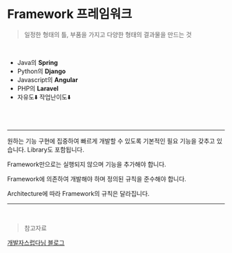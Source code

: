 # **Framework 프레임워크**

> 일정한 형태의 틀, 부품을 가지고 다양한 형태의 결과물을 만드는 것

<br/>

- Java의 **Spring**
- Python의 **Django**
- Javascript의 **Angular**
- PHP의 **Laravel**
- 자유도⬇️ 작업난이도⬇️

<br/>
<br/>

---

원하는 기능 구현에 집중하여 빠르게 개발할 수 있도록 기본적인 필요 기능을 갖추고 있습니다. Library도 포함됩니다.

Framework만으로는 실행되지 않으며 기능을 추가해야 합니다.

Framework에 의존하여 개발해야 하며 정의된 규칙을 준수해야 합니다.

Architecture에 따라 Framework의 규칙은 달라집니다.

---

<br/>

<!-- 추가정보 미완료 -->

<!-- > 더 알아보기 -->

<!-- > 기술 더 알아보기 -->

<!-- [Spring]() |  -->
<!-- [Django]() |  -->
<!-- [Angular]() |  -->
<!-- [Laravel]() |  -->

<!-- > 개발용어 더 알아보기 -->

<!-- [Library]() |  -->
<!-- [Framework]() |  -->
<!-- [Architecture]() |  -->

> 참고자료

[개발자스럽다님 블로그](https://blog.gaerae.com/2016/11/what-is-library-and-framework-and-architecture-and-platform.html)
